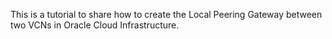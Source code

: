 This is a tutorial to share how to create the Local Peering Gateway between two VCNs in Oracle Cloud Infrastructure.

